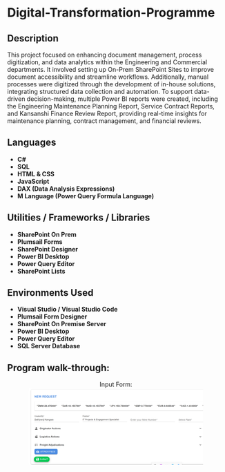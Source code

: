 
<h1>Digital-Transformation-Programme</h1>


<h2>Description</h2>
This project focused on enhancing document management, process digitization, and data analytics within the Engineering and Commercial departments. It involved setting up On-Prem SharePoint Sites to improve document accessibility and streamline workflows. Additionally, manual processes were digitized through the development of in-house solutions, integrating structured data collection and automation. To support data-driven decision-making, multiple Power BI reports were created, including the Engineering Maintenance Planning Report, Service Contract Reports, and Kansanshi Finance Review Report, providing real-time insights for maintenance planning, contract management, and financial reviews.
<br />


<h2>Languages</h2>

- <b>C#</b> 
- <b>SQL</b>
- <b>HTML & CSS</b>
- <b>JavaScript</b>
- <b>DAX (Data Analysis Expressions)</b>
- <b>M Language (Power Query Formula Language) </b>

<h2>Utilities / Frameworks / Libraries</h2>

- <b>SharePoint On Prem</b> 
- <b>Plumsail Forms</b>
- <b>SharePoint Designer</b>
- <b>Power BI Desktop</b> 
- <b>Power Query Editor</b>
- <b>SharePoint Lists</b>


<h2>Environments Used </h2>

- <b>Visual Studio / Visual Studio Code</b> 
- <b>Plumsail Form Designer</b>
- <b>SharePoint On Premise Server</b>
- <b>Power BI Desktop</b> 
- <b>Power Query Editor</b>
- <b>SQL Server Database</b>

<h2>Program walk-through:</h2>

<p align="center">
Input Form: <br/>
<img src="https://github.com/SaliKangwa/Freight-Management/blob/main/freight%20form%201.png" height="80%" width="80%" alt="Input Form"/>
<br />
<br />



